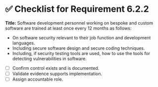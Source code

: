 # ✅ Checklist for Requirement 6.2.2

**Title:** Software development personnel working on bespoke and custom software are trained at least once every 12 months as follows:
- On software security relevant to their job function and development languages. 
- Including secure software design and secure coding techniques. 
- Including, if security testing tools are used, how to use the tools for detecting vulnerabilities in software.

- [ ] Confirm control exists and is documented.
- [ ] Validate evidence supports implementation.
- [ ] Assign accountable role.
